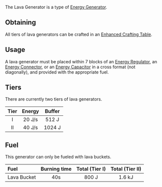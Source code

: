 The Lava Generator is a type of [Energy Generator](https://github.com/Slimefun/Slimefun4/wiki/Electric-Machines#energy-generation).

## Obtaining
All tiers of lava generators can be crafted in an [Enhanced Crafting Table](https://github.com/Slimefun/Slimefun4/wiki/Enhanced-Crafting-Table).

## Usage
A lava generator must be placed within 7 blocks of an [Energy Regulator](https://github.com/Slimefun/Slimefun4/wiki/Energy-Regulator), an [Energy Connector](https://github.com/Slimefun/Slimefun4/wiki/Energy-Connector), or an [Energy Capacitor](https://github.com/Slimefun/Slimefun4/wiki/Energy-Capacitors) in a cross format (not diagonally), and provided with the appropriate fuel.

## Tiers
There are currently two tiers of lava generators.

| Tier | Energy | Buffer |
|:----:|:------:|:------:|
|  I   | 20 J/s | 512 J  |
|  II  | 40 J/s | 1024 J |

## Fuel
This generator can only be fueled with lava buckets.

| Fuel        | Burning time | Total (Tier I) | Total (Tier II) |
|:----------- |:------------:|:--------------:|:---------------:|
| Lava Bucket |     40s      |     800 J      |     1.6 kJ      |
